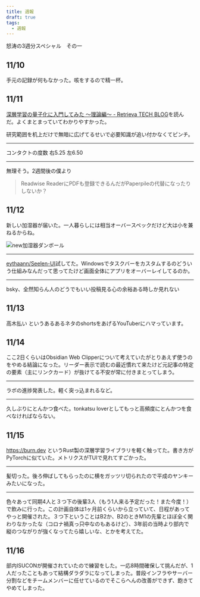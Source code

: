 ```yaml
---
title: 週報
draft: true
tags:
  - 週報
---
```

怒涛の3週分スペシャル　その一

## 11/10

手元の記録が何もなかった。咳をするので精一杯。

## 11/11

[深層学習の量子化に入門してみた 〜理論編〜 - Retrieva TECH BLOG](https://tech.retrieva.jp/entry/20220128)を読んだ。よくまとまっていてわかりやすかった。

研究範囲を机上だけで無暗に広げてるせいで必要知識が追い付かなくてピンチ。

---

コンタクトの度数 右5.25 左6.50

---

無理そう。2週間後の僕より

> Readwise ReaderにPDFも登録できるんだがPaperpileの代替になったりしないか？

## 11/12

新しい加湿器が届いた。一人暮らしには相当オーバースペックだけど大は小を兼ねるからね。

![new加湿器ダンボール](/new加湿器ダンボール.jpg)

---

[eythaann/Seelen-UI](https://github.com/eythaann/Seelen-UI)試してた。Windowsでタスクバーをカスタムするのどういう仕組みなんだって思ってたけど画面全体にアプリをオーバーレイしてるのか。

---

bsky、全然知らん人のどうでもいい投稿見る心の余裕ある時しか見れない

## 11/13

高木払い というあるあるネタのshortsをあげるYouTuberにハマっています。

## 11/14

ここ2日くらいはObsidian Web Clipperについて考えていたがとりあえず使うのをやめる結論になった。リーダー表示で読むの最近慣れて来たけど元記事の特定の要素（主にリンクカード）が抜けてる不安が常に付きまとってしまう。

---

ラボの進捗発表した。軽く突っ込まれるなど。

---

久しぶりにとんかつ食べた。tonkatsu loverとしてもっと高頻度にとんかつを食べなければならない。

## 11/15

https://burn.dev というRust製の深層学習ライブラリを軽く触ってた。書き方がPyTorchに似ていた。メトリクスがTUIで見れてすごかった。

---

髪切った。後ろ伸ばしてもらったのに横をガッツリ切られたので平成のヤンキーみたいになった。

---

色々あって同期4人と３つ下の後輩3人（もう1人来る予定だった！また今度！）で飲みに行った。この計画自体は1ヶ月前くらいから立っていて、日程があってやっと開催された。３つ下ということはB2か、B2のときM1の先輩とほぼ全く関わりなかったな（コロナ禍真っ只中なのもあるけど）、3年前の当時より部内で縦のつながりが強くなってたら嬉しいな、とかを考えてた。

## 11/16

部内ISUCONが開催されていたので練習をした。一応8時間確保して挑んだが、1人だったこともあって結構ダラダラになってしまった。普段インフラやサーバー分割などをチームメンバーに任せているのでそこらへんの改善ができず、飽きてやめてしまった。
